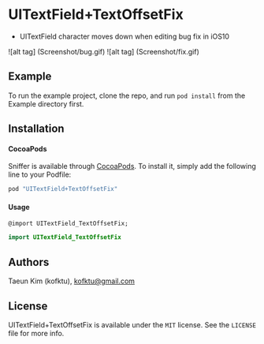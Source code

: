 # UITextField+TextOffsetFix

- UITextField character moves down when editing bug fix in iOS10

![alt tag] (Screenshot/bug.gif)
![alt tag] (Screenshot/fix.gif)

## Example
To run the example project, clone the repo, and run `pod install` from the Example directory first.

## Installation

#### CocoaPods
Sniffer is available through [CocoaPods](http://cocoapods.org). To install
it, simply add the following line to your Podfile:

```ruby
pod "UITextField+TextOffsetFix"
```

#### Usage

```objc
@import UITextField_TextOffsetFix;
```

```swift
import UITextField_TextOffsetFix
```

## Authors

Taeun Kim (kofktu), <kofktu@gmail.com>

## License

UITextField+TextOffsetFix is available under the ```MIT``` license. See the ```LICENSE``` file for more info.
